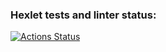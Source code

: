 ### Hexlet tests and linter status:
[![Actions Status](https://github.com/nerodnoy/python-project-83/actions/workflows/hexlet-check.yml/badge.svg)](https://github.com/nerodnoy/python-project-83/actions)